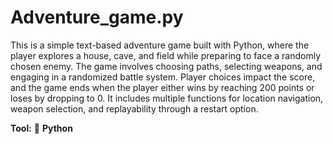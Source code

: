 # Adventure_game.py 

This is a simple text-based adventure game built with Python, where the player explores a house, cave, and field while preparing to face a randomly chosen enemy. The game involves choosing paths, selecting weapons, and engaging in a randomized battle system. Player choices impact the score, and the game ends when the player either wins by reaching 200 points or loses by dropping to 0. It includes multiple functions for location navigation, weapon selection, and replayability through a restart option.

**Tool:**
🔵 **Python**
